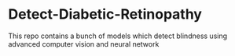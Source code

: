 # Detect-Diabetic-Retinopathy
This repo contains a bunch of models which detect blindness using advanced computer vision and neural network
